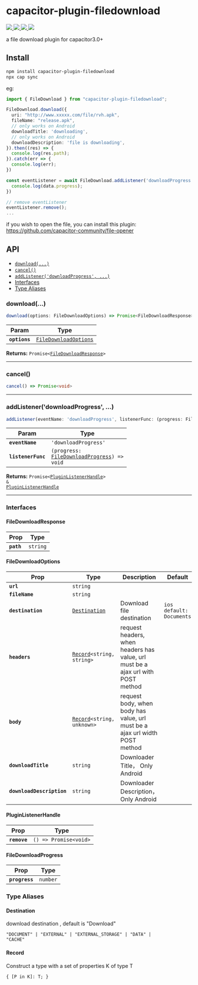 # capacitor-plugin-filedownload
<p align="left">
  <a href="https://img.shields.io/badge/support-Android-516BEB?logo=android&logoColor=white&style=plastic">
    <img src="https://img.shields.io/badge/support-Android-516BEB?style=plastic">
  </a>
  <a href="https://img.shields.io/badge/support-Android-516BEB?logo=android&logoColor=white&style=plastic">
    <img src="https://img.shields.io/badge/support-IOS-516BEB?style=plastic">
  </a>
  <a href="https://www.npmjs.com/package/capacitor-plugin-filedownload">
    <img src="https://img.shields.io/npm/v/capacitor-plugin-filedownload/latest.svg">
  </a>
  <a href="https://www.npmjs.com/package/capacitor-plugin-filedownload">
    <img src="https://img.shields.io/npm/dm/capacitor-plugin-filedownload.svg"/>
  </a>
</p>
a file download plugin for capacitor3.0+

## Install

```bash
npm install capacitor-plugin-filedownload
npx cap sync
```
eg:
```ts
import { FileDownload } from "capacitor-plugin-filedownload";

FileDownload.download({
  uri: "http://www.xxxxx.com/file/rvh.apk",
  fileName: "release.apk",
  // only works on Android
  downloadTitle: 'downloading',
  // only works on Android
  downloadDescription: 'file is downloading',
}).then((res) => {
  console.log(res.path);
}).catch(err => {
  console.log(err);
})

const eventListener = await FileDownload.addListener('downloadProgress', data =>{
  console.log(data.progress);
})

// remove eventListener
eventListener.remove();
...
```
if you wish to open the file, you can install this plugin:
https://github.com/capacitor-community/file-opener

## API

<docgen-index>

* [`download(...)`](#download)
* [`cancel()`](#cancel)
* [`addListener('downloadProgress', ...)`](#addlistenerdownloadprogress)
* [Interfaces](#interfaces)
* [Type Aliases](#type-aliases)

</docgen-index>

<docgen-api>
<!--Update the source file JSDoc comments and rerun docgen to update the docs below-->

### download(...)

```typescript
download(options: FileDownloadOptions) => Promise<FileDownloadResponse>
```

| Param         | Type                                                                |
| ------------- | ------------------------------------------------------------------- |
| **`options`** | <code><a href="#filedownloadoptions">FileDownloadOptions</a></code> |

**Returns:** <code>Promise&lt;<a href="#filedownloadresponse">FileDownloadResponse</a>&gt;</code>

--------------------


### cancel()

```typescript
cancel() => Promise<void>
```

--------------------


### addListener('downloadProgress', ...)

```typescript
addListener(eventName: 'downloadProgress', listenerFunc: (progress: FileDownloadProgress) => void) => Promise<PluginListenerHandle> & PluginListenerHandle
```

| Param              | Type                                                                                         |
| ------------------ | -------------------------------------------------------------------------------------------- |
| **`eventName`**    | <code>'downloadProgress'</code>                                                              |
| **`listenerFunc`** | <code>(progress: <a href="#filedownloadprogress">FileDownloadProgress</a>) =&gt; void</code> |

**Returns:** <code>Promise&lt;<a href="#pluginlistenerhandle">PluginListenerHandle</a>&gt; & <a href="#pluginlistenerhandle">PluginListenerHandle</a></code>

--------------------


### Interfaces


#### FileDownloadResponse

| Prop       | Type                |
| ---------- | ------------------- |
| **`path`** | <code>string</code> |


#### FileDownloadOptions

| Prop                      | Type                                                             | Description                                                                      | Default                             |
| ------------------------- | ---------------------------------------------------------------- | -------------------------------------------------------------------------------- | ----------------------------------- |
| **`url`**                 | <code>string</code>                                              |                                                                                  |                                     |
| **`fileName`**            | <code>string</code>                                              |                                                                                  |                                     |
| **`destination`**         | <code><a href="#destination">Destination</a></code>              | Download file destination                                                        | <code>ios default: Documents</code> |
| **`headers`**             | <code><a href="#record">Record</a>&lt;string, string&gt;</code>  | request headers, when headers has value, url must be a ajax url with POST method |                                     |
| **`body`**                | <code><a href="#record">Record</a>&lt;string, unknown&gt;</code> | request body, when body has value, url must be a ajax url width POST method      |                                     |
| **`downloadTitle`**       | <code>string</code>                                              | Downloader Title， Only Android                                                   |                                     |
| **`downloadDescription`** | <code>string</code>                                              | Downloader Description， Only Android                                             |                                     |


#### PluginListenerHandle

| Prop         | Type                                      |
| ------------ | ----------------------------------------- |
| **`remove`** | <code>() =&gt; Promise&lt;void&gt;</code> |


#### FileDownloadProgress

| Prop           | Type                |
| -------------- | ------------------- |
| **`progress`** | <code>number</code> |


### Type Aliases


#### Destination

download destination , default is "Download"

<code>"DOCUMENT" | "EXTERNAL" | "EXTERNAL_STORAGE" | "DATA" | "CACHE"</code>


#### Record

Construct a type with a set of properties K of type T

<code>{ [P in K]: T; }</code>

</docgen-api>
